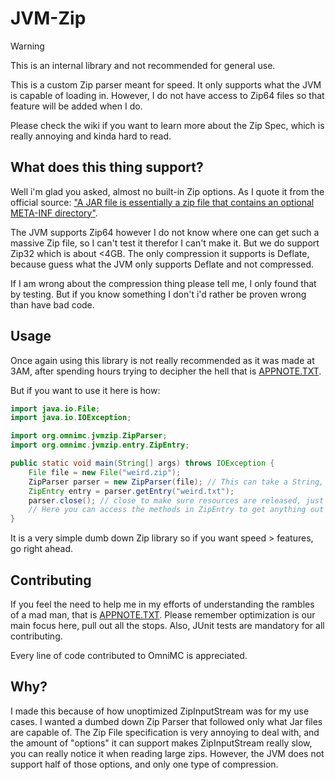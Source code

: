 # JVM-Zip

> [!WARNING]
> This is an internal library and not recommended for general use.

This is a custom Zip parser meant for speed. It only supports what the JVM is capable of loading in.
However, I do not have access to Zip64 files so that feature will be added when I do.

Please check the wiki if you want to learn more about the Zip Spec, which is really annoying and kinda hard to read. 

## What does this thing support?
Well i'm glad you asked, almost no built-in Zip options.
As I quote it from the official source: ["A JAR file is essentially a zip file that contains an optional META-INF directory"](https://docs.oracle.com/en/java/javase/17/docs/specs/jar/jar.html).

The JVM supports Zip64 however I do not know where one can get such a massive Zip file, so I can't test it therefor I can't make it.
But we do support Zip32 which is about <4GB. The only compression it supports is Deflate, because guess what the JVM only supports Deflate and not compressed.

If I am wrong about the compression thing please tell me, I only found that by testing. But if you know something I don't i'd rather be proven wrong than have bad code.

## Usage
Once again using this library is not really recommended as it was made at 3AM, after
spending hours trying to decipher the hell that is [APPNOTE.TXT](https://pkware.cachefly.net/webdocs/casestudies/APPNOTE.TXT).

But if you want to use it here is how:

```java
import java.io.File;
import java.io.IOException;

import org.omnimc.jvmzip.ZipParser;
import org.omnimc.jvmzip.entry.ZipEntry;

public static void main(String[] args) throws IOException {
    File file = new File("weird.zip");
    ZipParser parser = new ZipParser(file); // This can take a String, URI or a File
    ZipEntry entry = parser.getEntry("weird.txt");
    parser.close(); // close to make sure resources are released, just don't middle-click it.
    // Here you can access the methods in ZipEntry to get anything out of the entry.
}
```

It is a very simple dumb down Zip library so if you want speed > features, go right ahead.

## Contributing
If you feel the need to help me in my efforts of understanding the rambles of a mad man, that is [APPNOTE.TXT](https://pkware.cachefly.net/webdocs/casestudies/APPNOTE.TXT).
Please remember optimization is our main focus here, pull out all the stops.
Also, JUnit tests are mandatory for all contributing.

Every line of code contributed to OmniMC is appreciated.

## Why?
I made this because of how unoptimized ZipInputStream was for my use cases.
I wanted a dumbed down Zip Parser that followed only what Jar files are capable of.
The Zip File specification is very annoying to deal with, and the amount of "options" it can support
makes ZipInputStream really slow, you can really notice it when reading large zips.
However, the JVM does not support half of those options, and only one type of compression.